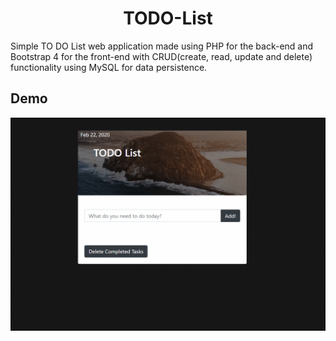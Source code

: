 <h1 align="center">TODO-List</h1>

<p>Simple TO DO List web application made using PHP for the back-end and Bootstrap 4 for the front-end with CRUD(create, read, update and delete) functionality using MySQL for data persistence.</p>

## Demo

<img src = "Demo.gif">
